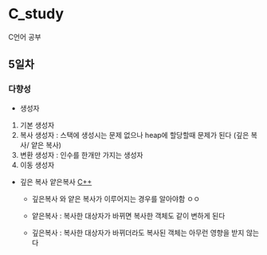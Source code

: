 # C_study
C언어 공부 

## 5일차 

### 다향성

- 생성자

1. 기본 생성자
2. 복사 생성자 : 스택에 생성시는 문제 없으나 heap에 할당할때 문제가 된다 (깊은 복사/ 얕은 복사)
3. 변환 생성자 : 인수를 한개만 가지는 생성자
4. 이동 생성자 
        
- 깊은 복사 얕은복사 [C++](./test.cpp/test.cpp/0711cons.cpp)

    - 깊은복사 와 얕은 복사가 이루어지는 경우를 알아야함 ㅇㅇ

    - 얕은복사 : 복사한 대상자가 바뀌면 복사한 객체도 같이 변하게 된다

    - 깊은복사 :  복사한 대상자가 바뀌더라도 복사된 객체는 아무런 영향을 받지 않는다
